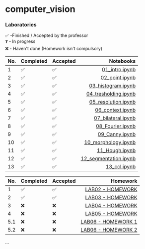 # computer_vision

### Laboratories

✅ -Finished / Accepted by the professor <br>
❓ - In progress <br>
❌ - Haven't done (Homework isn't compulsory) <br>

| No. | Completed | Accepted |                                                                                Notebooks |
|-----|-----------|----------|-----------------------------------------------------------------------------------------:|
| 1   | ✅         |    ✅       | [01_intro.ipynb](https://github.com/YgLK/computer_vision/blob/main/lab01/01_intro.ipynb) |
| 2   | ✅         |    ✅       | [02_point.ipynb](https://github.com/YgLK/computer_vision/blob/main/lab02/02_point.ipynb) |
| 3   | ✅         |    ✅       | [03_histogram.ipynb](https://github.com/YgLK/computer_vision/blob/main/lab03/03_histogram.ipynb) |
| 4   | ✅          |   ✅       | [04_tresholding.ipynb](https://github.com/YgLK/computer_vision/blob/main/lab04/04_thresholding.ipynb) |
| 5   |  ✅         |  ✅         | [05_resolution.ipynb](https://github.com/YgLK/computer_vision/blob/main/lab05/05_resolution.ipynb) |
| 6   |  ✅         |  ✅         | [06_context.ipynb](https://github.com/YgLK/computer_vision/blob/main/lab06/06_context.ipynb) |
| 7   |  ✅         |  ✅         | [07_bilateral.ipynb](https://github.com/YgLK/computer_vision/blob/main/lab07/07_bilateral.ipynb) |
| 8   |  ✅        |  ✅         | [08_Fourier.ipynb](https://github.com/YgLK/computer_vision/blob/main/lab08/08_Fourier.ipynb) |
| 9   |   ✅        |   ✅        | [09_Canny.ipynb](https://github.com/YgLK/computer_vision/blob/main/lab09/09_Canny.ipynb) |
| 10   |   ✅       |   ✅        | [10_morphology.ipynb](https://github.com/YgLK/computer_vision/blob/main/lab10/10_morphology.ipynb) |
| 11   |   ✅       |   ✅        | [11_Hough.ipynb](https://github.com/YgLK/computer_vision/blob/main/lab11/11_Hough.ipynb) |
| 12   |   ✅       |   ✅        | [12_segmentation.ipynb](https://github.com/YgLK/computer_vision/blob/main/lab12/12_segmentation.ipynb) |
| 13   |   ✅       |   ✅        | [13_ccl.ipynb](https://github.com/YgLK/computer_vision/blob/main/lab13/13_ccl.ipynb) |


| No. |  Completed   |  Accepted   |                                                                                               Homework |
|-----|-----|-----|-------------------------------------------------------------------------------------------------------:|
| 1   | ✅  |  ✅   | [LAB02 - HOMEWORK](https://github.com/YgLK/computer_vision/blob/main/lab02/homework/02_point_HW.ipynb) |
| 2   | ✅  | ✅    | [LAB03 - HOMEWORK](https://github.com/YgLK/computer_vision/blob/main/lab03/homework/03_histogram_hw.ipynb) |
| 3   | ❌  |  ❌   | [LAB04 - HOMEWORK](https://github.com/YgLK/computer_vision/blob/main/lab04/homework/04_tresholding_hw.ipynb) |
| 4   | ❌  |  ❌   | [LAB05 - HOMEWORK](https://github.com/YgLK/computer_vision/blob/main/lab05/homework/05_resolution_hw.ipynb) |
| 5.1   |❌  |  ❌   | [LAB06 - HOMEWORK 1](https://github.com/YgLK/computer_vision/blob/main/lab06/homework/06_context_hw1.ipynb) |
| 5.2   | ❌  | ❌  | [LAB06 - HOMEWORK 2](https://github.com/YgLK/computer_vision/blob/main/lab06/homework/06_context_hw2.ipynb) |
...

